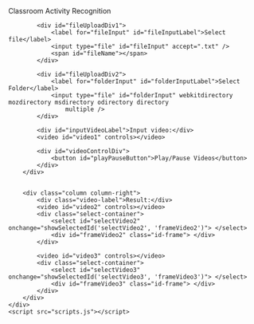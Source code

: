 <!DOCTYPE html>
<html lang="en">

<head>
    <meta charset="UTF-8">
    <meta name="viewport" content="width=device-width, initial-scale=1.0">
    <title>Classroom Activity Recognition</title>
    <link rel="stylesheet" href="styles.css">
</head>

<body>
    <div class="container">
        <div class="column column-left">
            <div id="labelDiv">Classroom Activity Recognition</div>

            <div id="fileUploadDiv1">
                <label for="fileInput" id="fileInputLabel">Select file</label>
                <input type="file" id="fileInput" accept=".txt" />
                <span id="fileName"></span>
            </div>

            <div id="fileUploadDiv2">
                <label for="folderInput" id="folderInputLabel">Select Folder</label>
                <input type="file" id="folderInput" webkitdirectory mozdirectory msdirectory odirectory directory
                    multiple />
            </div>

            <div id="inputVideoLabel">Input video:</div>
            <video id="video1" controls></video>

            <div id="videoControlDiv">
                <button id="playPauseButton">Play/Pause Videos</button>
            </div>
        </div>


        <div class="column column-right">
            <div class="video-label">Result:</div>
            <video id="video2" controls></video>
            <div class="select-container">
                <select id="selectVideo2" onchange="showSelectedId('selectVideo2', 'frameVideo2')"> </select>
                <div id="frameVideo2" class="id-frame"> </div>
            </div>

            <video id="video3" controls></video>
            <div class="select-container">
                <select id="selectVideo3" onchange="showSelectedId('selectVideo3', 'frameVideo3')"> </select>
                <div id="frameVideo3" class="id-frame"> </div>
            </div>
        </div>
    </div>
    <script src="scripts.js"></script>
</body>

</html>
